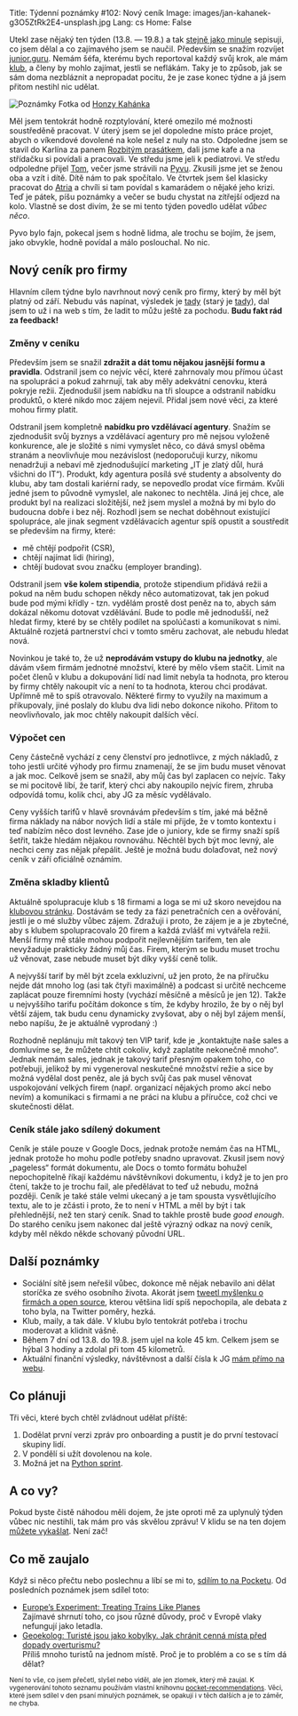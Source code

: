 Title: Týdenní poznámky #102: Nový ceník
Image: images/jan-kahanek-g3O5ZtRk2E4-unsplash.jpg
Lang: cs
Home: False


Utekl zase nějaký ten týden (13.8. — 19.8.) a tak [stejně jako minule]({filename}/2022-08-12_tydenni-poznamky-101-yak-shaving.md) sepisuji, co jsem dělal a co zajímavého jsem se naučil. Především se snažím rozvíjet [junior.guru](https://junior.guru/). Nemám šéfa, kterému bych reportoval každý svůj krok, ale mám [klub](https://junior.guru/club/), a členy by mohlo zajímat, jestli se neflákám. Taky je to způsob, jak se sám doma nezbláznit a nepropadat pocitu, že je zase konec týdne a já jsem přitom nestihl nic udělat.

![Poznámky]({static}/images/jan-kahanek-g3O5ZtRk2E4-unsplash.jpg)
Fotka od [Honzy Kahánka](https://unsplash.com/@honza_kahanek)

Měl jsem tentokrát hodně rozptylování, které omezilo mé možnosti soustředěně pracovat. V úterý jsem se jel dopoledne místo práce projet, abych o víkendové dovolené na kole nešel z nuly na sto. Odpoledne jsem se stavil do Karlína za panem [Rozbitým prasátkem](https://rozbiteprasatko.cz/), dali jsme kafe a na střídačku si povídali a pracovali. Ve středu jsme jeli k pediatrovi. Ve středu odpoledne přijel [Tom](https://twitter.com/_tomehrlich), večer jsme strávili na [Pyvu](https://pyvo.cz/praha-pyvo/). Zkusili jsme jet se ženou oba a vzít i dítě. Dítě nám to pak spočítalo. Ve čtvrtek jsem šel klasicky pracovat do [Atria](https://atriumzizkov.cz/kavarna) a chvíli si tam povídal s kamarádem o nějaké jeho krizi. Teď je pátek, píšu poznámky a večer se budu chystat na zítřejší odjezd na kolo. Vlastně se dost divím, že se mi tento týden povedlo udělat _vůbec něco_.

Pyvo bylo fajn, pokecal jsem s hodně lidma, ale trochu se bojím, že jsem, jako obvykle, hodně povídal a málo poslouchal. No nic.

## Nový ceník pro firmy

Hlavním cílem týdne bylo navrhnout nový ceník pro firmy, který by měl být platný od září. Nebudu vás napínat, výsledek je [tady](https://docs.google.com/document/d/1CIKQKQ9eTpS8LmdxGqppOSim4gYOpoRcekqmPpnyLEI/) (starý je [tady](https://docs.google.com/document/d/1keFyO5aavfaNfJkKlyYha4B-UbdnMja6AhprS_76E7c/)), dal jsem to už i na web s tím, že ladit to můžu ještě za pochodu. **Budu fakt rád za feedback!**

### Změny v ceníku

Především jsem se snažil **zdražit a dát tomu nějakou jasnější formu a pravidla**. Odstranil jsem co nejvíc věcí, které zahrnovaly mou přímou účast na spolupráci a pokud zahrnují, tak aby měly adekvátní cenovku, která pokryje režii. Zjednodušil jsem nabídku na tři sloupce a odstranil nabídku produktů, o které nikdo moc zájem nejevil. Přidal jsem nové věci, za které mohou firmy platit.

Odstranil jsem kompletně **nabídku pro vzdělávací agentury**. Snažím se zjednodušit svůj byznys a vzdělávací agentury pro mě nejsou vyloženě konkurence, ale je složité s nimi vymyslet něco, co dává smysl oběma stranám a neovlivňuje mou nezávislost (nedoporučuji kurzy, nikomu nenadržuji a nebaví mě zjednodušující marketing „IT je zlatý důl, hurá všichni do IT“). Produkt, kdy agentura posílá své studenty a absolventy do klubu, aby tam dostali kariérní rady, se nepovedlo prodat více firmám. Kvůli jedné jsem to původně vymyslel, ale nakonec to nechtěla. Jiná jej chce, ale produkt byl na realizaci složitější, než jsem myslel a možná by mi bylo do budoucna dobře i bez něj. Rozhodl jsem se nechat doběhnout existující spolupráce, ale jinak segment vzdělávacích agentur spíš opustit a soustředit se především na firmy, které:

- mě chtějí podpořit (CSR),
- chtějí najímat lidi (hiring),
- chtějí budovat svou značku (employer branding).

Odstranil jsem **vše kolem stipendia**, protože stipendium přidává režii a pokud na něm budu schopen někdy něco automatizovat, tak jen pokud bude pod mými křídly - tzn. vydělám prostě dost peněz na to, abych sám dokázal někomu dotovat vzdělávání. Bude to podle mě jednodušší, než hledat firmy, které by se chtěly podílet na spolúčasti a komunikovat s nimi. Aktuálně rozjetá partnerství chci v tomto směru zachovat, ale nebudu hledat nová.

Novinkou je také to, že už **neprodávám vstupy do klubu na jednotky**, ale dávám všem firmám jednotné množství, které by mělo všem stačit. Limit na počet členů v klubu a dokupování lidí nad limit nebyla ta hodnota, pro kterou by firmy chtěly nakoupit víc a není to ta hodnota, kterou chci prodávat. Upřímně mě to spíš otravovalo. Některé firmy to využily na maximum a přikupovaly, jiné poslaly do klubu dva lidi nebo dokonce nikoho. Přitom to neovlivňovalo, jak moc chtěly nakoupit dalších věcí.

### Výpočet cen

Ceny částečně vychází z ceny členství pro jednotlivce, z mých nákladů, z toho jestli určité výhody pro firmu znamenají, že se jim budu muset věnovat a jak moc. Celkově jsem se snažil, aby můj čas byl zaplacen co nejvíc. Taky se mi pocitově líbí, že tarif, který chci aby nakoupilo nejvíc firem, zhruba odpovídá tomu, kolik chci, aby JG za měsíc vydělávalo.

Ceny vyšších tarifů v hlavě srovnávám především s tím, jaké má běžně firma náklady na nábor nových lidí a stále mi přijde, že v tomto kontextu i teď nabízím něco dost levného. Zase jde o juniory, kde se firmy snaží spíš šetřit, takže hledám nějakou rovnováhu. Něchtěl bych být moc levný, ale nechci ceny zas nějak přepálit. Ještě je možná budu dolaďovat, než nový ceník v září oficiálně oznámím.

### Změna skladby klientů

Aktuálně spolupracuje klub s 18 firmami a loga se mi už skoro nevejdou na [klubovou stránku](https://junior.guru/club/). Dostávám se tedy za fázi penetračních cen a ověřování, jestli je o mé služby vůbec zájem. Zdražuji i proto, že zájem je a je zbytečné, aby s klubem spolupracovalo 20 firem a každá zvlášť mi vytvářela režii. Menší firmy mě stále mohou podpořit nejlevnějším tarifem, ten ale nevyžaduje prakticky žádný můj čas. Firem, kterým se budu muset trochu už věnovat, zase nebude muset být díky vyšší ceně tolik.

A nejvyšší tarif by měl být zcela exkluzivní, už jen proto, že na příručku nejde dát mnoho log (asi tak čtyři maximálně) a podcast si určitě nechceme zaplácat pouze firemními hosty (vychází měsíčně a měsíců je jen 12). Takže u nejvyššího tarifu počítám dokonce s tím, že kdyby hrozilo, že by o něj byl větší zájem, tak budu cenu dynamicky zvyšovat, aby o něj byl zájem menší, nebo napíšu, že je aktuálně vyprodaný :)

Rozhodně neplánuju mít takový ten VIP tarif, kde je „kontaktujte naše sales a domluvíme se, že můžete chtít cokoliv, když zaplatíte nekonečně mnoho“. Jednak nemám sales, jednak je takový tarif přesným opakem toho, co potřebuji, jelikož by mi vygeneroval neskutečné množství režie a sice by možná vydělal dost peněz, ale já bych svůj čas pak musel věnovat uspokojování velkých firem (např. organizací nějakých promo akcí nebo nevím) a komunikaci s firmami a ne práci na klubu a příručce, což chci ve skutečnosti dělat.

### Ceník stále jako sdílený dokument

Ceník je stále pouze v Google Docs, jednak protože nemám čas na HTML, jednak protože ho mohu podle potřeby snadno upravovat. Zkusil jsem nový „pageless“ formát dokumentu, ale Docs o tomto formátu bohužel nepochopitelně říkají každému návštěvníkovi dokumentu, i když je to jen pro čtení, takže to je trochu fail, ale předělávat to teď už nebudu, možná později. Ceník je také stále velmi ukecaný a je tam spousta vysvětlujícího textu, ale to je zčásti i proto, že to není v HTML a měl by být i tak přehlednější, než ten starý ceník. Snad to takhle prostě bude _good enough_. Do starého ceníku jsem nakonec dal ještě výrazný odkaz na nový ceník, kdyby měl někdo někde schovaný původní URL.


## Další poznámky

- Sociální sítě jsem neřešil vůbec, dokonce mě nějak nebavilo ani dělat storíčka ze svého osobního života. Akorát jsem [tweetl myšlenku o firmách a open source](https://twitter.com/honzajavorek/status/1558916335945515009), kterou většina lidí spíš nepochopila, ale debata z toho byla, na Twitter poměry, hezká.
- Klub, maily, a tak dále. V klubu bylo tentokrát potřeba i trochu moderovat a klidnit vášně.
- Během 7 dní od 13.8. do 19.8. jsem ujel na kole 45 km. Celkem jsem se hýbal 3 hodiny a zdolal při tom 45 kilometrů.
- Aktuální finanční výsledky, návštěvnost a další čísla k JG [mám přímo na webu](https://junior.guru/open/).


## Co plánuji

Tři věci, které bych chtěl zvládnout udělat příště:

1. Dodělat první verzi zpráv pro onboarding a pustit je do první testovací skupiny lidí.
2. V pondělí si užít dovolenou na kole.
3. Možná jet na [Python sprint](https://docs.google.com/document/d/1mEInB4EOzyQkDbcs8BTEqDhtV-9IAIDPKirjmcH5jaA/edit#).


## A co vy?

Pokud byste čistě náhodou měli dojem, že jste oproti mě za uplynulý týden vůbec nic nestihli, tak mám pro vás skvělou zprávu! V klidu se na ten dojem [můžete vykašlat]({filename}/2020-06-04_neni-to-zavod.md). Není zač!


## Co mě zaujalo

Když si něco přečtu nebo poslechnu a líbí se mi to, [sdílím to na Pocketu](https://getpocket.com/@honzajavorek). Od posledních poznámek jsem sdílel toto:

- [Europe’s Experiment: Treating Trains Like Planes](https://getpocket.com/redirect?&url=https%3A%2F%2Fwww.youtube.com%2Fwatch%3Fv%3DU9jirFqex6g&h=a8ad2ae9a5b6124c4ff419b9aefa73783028979f756855ec0f64e33e183919bc)<br>Zajímavé shrnutí toho, co jsou různé důvody, proč v Evropě vlaky nefungují jako letadla.
- [Geoekolog: Turisté jsou jako kobylky. Jak chránit cenná místa před dopady overturismu?](https://getpocket.com/redirect?&url=https%3A%2F%2Fovercast.fm%2F%2BRZMiTyA08&h=0c2dccceaee147a9295ed4f265b52ab23bb9c4adc220d0bd5ad74ac50573c13d)<br>Příliš mnoho turistů na jednom místě. Proč je to problém a co se s tím dá dělat?

<small>Není to vše, co jsem přečetl, slyšel nebo viděl, ale jen zlomek, který mě zaujal. K vygenerování tohoto seznamu používám vlastní knihovnu <a href="https://pypi.org/project/pocket-recommendations/">pocket-recommendations</a>. Věci, které jsem sdílel v den psaní minulých poznámek, se opakují i v těch dalších a je to záměr, ne chyba.</small>
